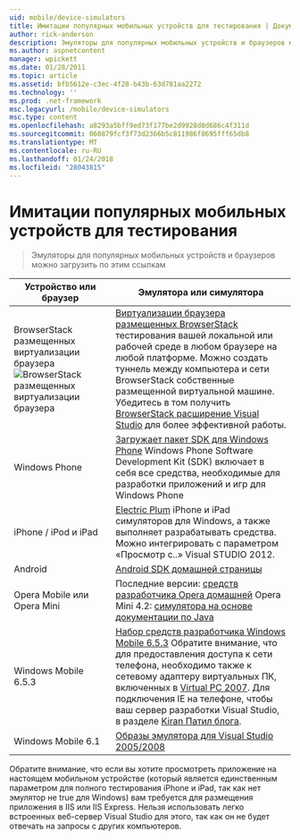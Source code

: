 ```yaml
---
uid: mobile/device-simulators
title: Имитации популярных мобильных устройств для тестирования | Документы Microsoft
author: rick-anderson
description: Эмуляторы для популярных мобильных устройств и браузеров можно загрузить по этим ссылкам
ms.author: aspnetcontent
manager: wpickett
ms.date: 01/28/2011
ms.topic: article
ms.assetid: bfb5612e-c3ec-4f28-b43b-63d781aa2272
ms.technology: ''
ms.prod: .net-framework
msc.legacyurl: /mobile/device-simulators
msc.type: content
ms.openlocfilehash: a8293a5bff9ed73f177be2d9928d8d686c4f311d
ms.sourcegitcommit: 060879fcf3f73d2366b5c811986f8695fff65db8
ms.translationtype: MT
ms.contentlocale: ru-RU
ms.lasthandoff: 01/24/2018
ms.locfileid: "28043815"
---
```

<a name="simulate-popular-mobile-devices-for-testing"></a>Имитации популярных мобильных устройств для тестирования
====================
> Эмуляторы для популярных мобильных устройств и браузеров можно загрузить по этим ссылкам


| Устройство или браузер | Эмулятора или симулятора |
| --- | --- |
| BrowserStack размещенных виртуализации браузера ![BrowserStack размещенных виртуализации браузера](device-simulators/_static/image1.png) | [Виртуализации браузера размещенных BrowserStack](http://browserstack.com) тестирования вашей локальной или рабочей среде в любом браузере на любой платформе. Можно создать туннель между компьютера и сети BrowserStack собственные размещенной виртуальной машине. Убедитесь в том получить [BrowserStack расширение Visual Studio](https://visualstudiogallery.msdn.microsoft.com/2dfa32b1-3c47-439d-b1c5-9e28be18b81c) для более эффективной работы. |
| Windows Phone | [Загружает пакет SDK для Windows Phone](https://dev.windowsphone.com/downloadsdk) Windows Phone Software Development Kit (SDK) включает в себя все средства, необходимые для разработки приложений и игр для Windows Phone |
| iPhone / iPod и iPad | [Electric Plum](http://www.electricplum.com/studio.aspx) iPhone и iPad симуляторов для Windows, а также выполняет разрабатывать средства. Можно интегрировать с параметром «Просмотр с..» Visual STUDIO 2012. |
| Android | [Android SDK домашней страницы](https://developer.android.com/sdk) |
| Opera Mobile или Opera Mini | Последние версии: [средств разработчика Opera домашней](http://www.opera.com/developer/tools/) Opera Mini 4.2: [симулятора на основе документации по Java](http://www.opera.com/mobile/demo/?ver=4) |
| Windows Mobile 6.5.3 | [Набор средств разработчика Windows Mobile 6.5.3](https://www.microsoft.com/downloads/en/details.aspx?FamilyID=c0213f68-2e01-4e5c-a8b2-35e081dcf1ca&amp;displaylang=en) Обратите внимание, что для предоставления доступа к сети телефона, необходимо также к сетевому адаптеру виртуальных ПК, включенных в [Virtual PC 2007](https://www.microsoft.com/downloads/en/details.aspx?FamilyID=04d26402-3199-48a3-afa2-2dc0b40a73b6&amp;DisplayLang=en). Для подключения IE на телефоне, чтобы ваш сервер разработки Visual Studio, в разделе [Kiran Патил блога](http://kiranpatils.wordpress.com/2009/11/19/access-internetlocal-website-from-your-windows-mobile-device-emulators/). |
| Windows Mobile 6.1 | [Образы эмулятора для Visual Studio 2005/2008](https://www.microsoft.com/downloads/en/details.aspx?FamilyID=3d6f581e-c093-4b15-ab0c-a2ce5bffdb47) |

Обратите внимание, что если вы хотите просмотреть приложение на настоящем мобильном устройстве (который является единственным параметром для полного тестирования iPhone и iPad, так как нет эмулятор не true для Windows) вам требуется для размещения приложения в IIS или IIS Express. Нельзя использовать легко встроенных веб-сервер Visual Studio для этого, так как он не будет отвечать на запросы с других компьютеров.
